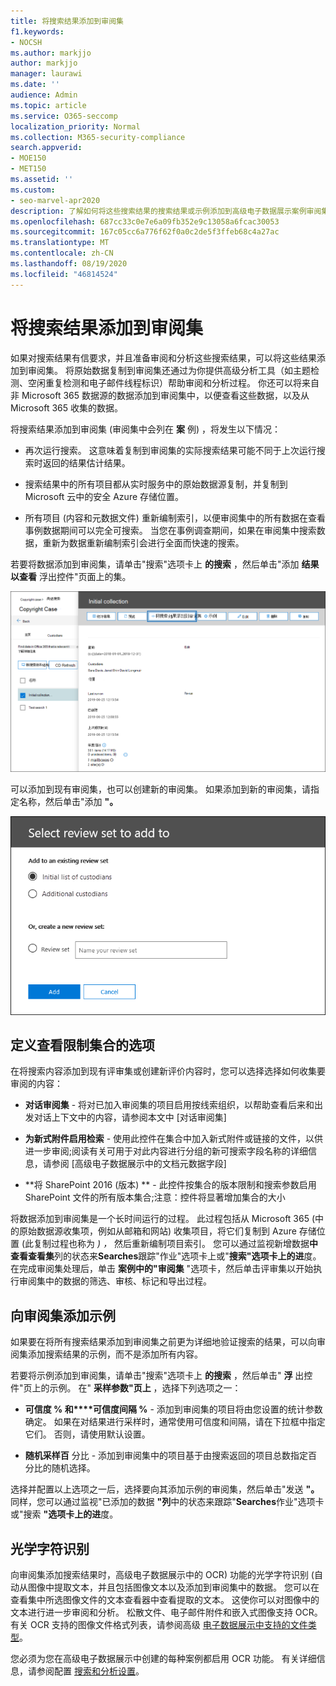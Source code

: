 ```yaml
---
title: 将搜索结果添加到审阅集
f1.keywords:
- NOCSH
ms.author: markjjo
author: markjjo
manager: laurawi
ms.date: ''
audience: Admin
ms.topic: article
ms.service: O365-seccomp
localization_priority: Normal
ms.collection: M365-security-compliance
search.appverid:
- MOE150
- MET150
ms.assetid: ''
ms.custom:
- seo-marvel-apr2020
description: 了解如何将这些搜索结果的搜索结果或示例添加到高级电子数据展示案例审阅集中。
ms.openlocfilehash: 687cc33c0e7e6a09fb352e9c13058a6fcac30053
ms.sourcegitcommit: 167c05cc6a776f62f0a0c2de5f3ffeb68c4a27ac
ms.translationtype: MT
ms.contentlocale: zh-CN
ms.lasthandoff: 08/19/2020
ms.locfileid: "46814524"
---
```

# <a name="add-search-results-to-a-review-set"></a>将搜索结果添加到审阅集

如果对搜索结果有信要求，并且准备审阅和分析这些搜索结果，可以将这些结果添加到审阅集。 将原始数据复制到审阅集还通过为你提供高级分析工具（如主题检测、空闲重复检测和电子邮件线程标识）帮助审阅和分析过程。 你还可以将来自非 Microsoft 365 数据源的数据添加到审阅集中，以便查看这些数据，以及从 Microsoft 365 收集的数据。 

将搜索结果添加到审阅集 (审阅集中会列在 **案** 例) ，将发生以下情况：

- 再次运行搜索。 这意味着复制到审阅集的实际搜索结果可能不同于上次运行搜索时返回的结果估计结果。

- 搜索结果中的所有项目都从实时服务中的原始数据源复制，并复制到 Microsoft 云中的安全 Azure 存储位置。

- 所有项目 (内容和元数据文件) 重新编制索引，以便审阅集中的所有数据在查看事例数据期间可以完全可搜索。 当您在事例调查期间，如果在审阅集中搜索数据，重新为数据重新编制索引会进行全面而快速的搜索。

若要将数据添加到审阅集，请单击"搜索"选项卡上 **的搜索** ，然后单击"添加 **结果以查看** 浮出控件"页面上的集。

![将数据添加到审阅集](../media/c1b4fc00-7a15-4587-b9b0-ce594bb02e4d.png)

可以添加到现有审阅集，也可以创建新的审阅集。  如果添加到新的审阅集，请指定名称，然后单击"添加 **"。**

![选择审阅集](../media/e8c6ab51-da8d-4c39-9b21-26bfdf453fb9.png)

## <a name="define-options-to-scope-your-collection-for-review"></a>定义查看限制集合的选项

在将搜索内容添加到现有评审集或创建新评价内容时，您可以选择选择如何收集要审阅的内容：

- **对话审阅集** - 将对已加入审阅集的项目启用按线索组织，以帮助查看后来和出发对话上下文中的内容，请参阅本文中 [对话审阅集]

- **为新式附件启用检索** - 使用此控件在集合中加入新式附件或链接的文件，以供进一步审阅;阅读有关可用于对此内容进行分组的新可搜索字段名称的详细信息，请参阅 [高级电子数据展示中的文档元数据字段]

- **将 SharePoint 2016 (版本) ** - 此控件按集合的版本限制和搜索参数启用 SharePoint 文件的所有版本集合;注意：控件将显著增加集合的大小

将数据添加到审阅集是一个长时间运行的过程。 此过程包括从 Microsoft 365 (中的原始数据源收集项，例如从邮箱和网站) 收集项目，将它们复制到 Azure 存储位置 (此复制过程也称为 *) ，* 然后重新编制项目索引。 您可以通过监视新增数据**中查看查看集**列的状态来**Searches**跟踪"作业"选项卡上或"**搜索"选项卡上的进**度。 在完成审阅集处理后，单击 **案例中的"审阅集** "选项卡，然后单击评审集以开始执行审阅集中的数据的筛选、审核、标记和导出过程。

## <a name="add-a-sample-to-a-review-set"></a>向审阅集添加示例

如果要在将所有搜索结果添加到审阅集之前更为详细地验证搜索的结果，可以向审阅集添加搜索结果的示例，而不是添加所有内容。

若要将示例添加到审阅集，请单击"搜索"选项卡上 **的搜索** ，然后单击" **浮** 出控件"页上的示例。 在" **采样参数"页上** ，选择下列选项之一：

- **可信度 % 和****可信度间隔 %** - 添加到审阅集的项目将由您设置的统计参数确定。 如果在对结果进行采样时，通常使用可信度和间隔，请在下拉框中指定它们。 否则，请使用默认设置。

- **随机采样百** 分比 - 添加到审阅集中的项目基于由搜索返回的项目总数指定百分比的随机选择。

选择并配置以上选项之一后，选择要向其添加示例的审阅集，然后单击"发送 **"。** 同样，您可以通过监视"已添加的数据 **"列**中的状态来跟踪"**Searches**作业"选项卡或"搜索 **"选项卡上的进**度。

## <a name="optical-character-recognition"></a>光学字符识别

向审阅集添加搜索结果时，高级电子数据展示中的 OCR) 功能的光学字符识别 (自动从图像中提取文本，并且包括图像文本以及添加到审阅集中的数据。 您可以在查看集中所选图像文件的文本查看器中查看提取的文本。 这使你可以对图像中的文本进行进一步审阅和分析。 松散文件、电子邮件附件和嵌入式图像支持 OCR。 有关 OCR 支持的图像文件格式列表，请参阅高级 [电子数据展示中支持的文件类型](supported-filetypes-ediscovery20.md#image)。

您必须为您在高级电子数据展示中创建的每种案例都启用 OCR 功能。 有关详细信息，请参阅配置 [搜索和分析设置](configure-search-and-analytics-settings-in-advanced-ediscovery.md#optical-character-recognition-ocr)。
